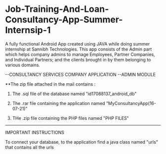 # Job-Training-And-Loan-Consultancy-App-Summer-Internsip-1
A fully functional Android App created using JAVA while doing summer internship at Sannibh Technologies. This app consists of the Admin part which helps company admins to manage Employees, Partner Companies, and Individual Partners; and the clients brought in by them belonging to various domains.

--CONSULTANCY SERVICES COMPANY APPLICATION
--ADMIN MODULE

**The zip file attached in the mail contains :

1) The .sql file of the database named "id17088137_android_db"

2) The .rar file containing the application named "MyConsultancyApp(16-07-21)"

3) THe .zip file containing the PHP files named "PHP FILES" 


-----------------------------------------------------------------------------------

IMPORTANT INSTRUCTIONS

To connect your database, to the application find a java class named "urls"
that contains all the urls 
